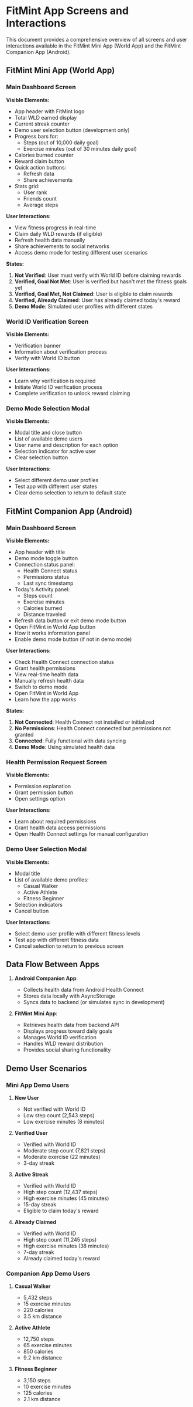 # FitMint App Screens and Interactions

This document provides a comprehensive overview of all screens and user interactions available in the FitMint Mini App (World App) and the FitMint Companion App (Android).

## FitMint Mini App (World App)

### Main Dashboard Screen

**Visible Elements:**
- App header with FitMint logo
- Total WLD earned display
- Current streak counter
- Demo user selection button (development only)
- Progress bars for:
  - Steps (out of 10,000 daily goal)
  - Exercise minutes (out of 30 minutes daily goal)
- Calories burned counter
- Reward claim button
- Quick action buttons:
  - Refresh data
  - Share achievements
- Stats grid:
  - User rank
  - Friends count
  - Average steps

**User Interactions:**
- View fitness progress in real-time
- Claim daily WLD rewards (if eligible)
- Refresh health data manually
- Share achievements to social networks
- Access demo mode for testing different user scenarios

**States:**
1. **Not Verified**: User must verify with World ID before claiming rewards
2. **Verified, Goal Not Met**: User is verified but hasn't met the fitness goals yet
3. **Verified, Goal Met, Not Claimed**: User is eligible to claim rewards
4. **Verified, Already Claimed**: User has already claimed today's reward
5. **Demo Mode**: Simulated user profiles with different states

### World ID Verification Screen

**Visible Elements:**
- Verification banner
- Information about verification process
- Verify with World ID button

**User Interactions:**
- Learn why verification is required
- Initiate World ID verification process
- Complete verification to unlock reward claiming

### Demo Mode Selection Modal

**Visible Elements:**
- Modal title and close button
- List of available demo users
- User name and description for each option
- Selection indicator for active user
- Clear selection button

**User Interactions:**
- Select different demo user profiles
- Test app with different user states
- Clear demo selection to return to default state

## FitMint Companion App (Android)

### Main Dashboard Screen

**Visible Elements:**
- App header with title
- Demo mode toggle button
- Connection status panel:
  - Health Connect status
  - Permissions status
  - Last sync timestamp
- Today's Activity panel:
  - Steps count
  - Exercise minutes
  - Calories burned
  - Distance traveled
- Refresh data button or exit demo mode button
- Open FitMint in World App button
- How it works information panel
- Enable demo mode button (if not in demo mode)

**User Interactions:**
- Check Health Connect connection status
- Grant health permissions
- View real-time health data
- Manually refresh health data
- Switch to demo mode
- Open FitMint in World App
- Learn how the app works

**States:**
1. **Not Connected**: Health Connect not installed or initialized
2. **No Permissions**: Health Connect connected but permissions not granted
3. **Connected**: Fully functional with data syncing
4. **Demo Mode**: Using simulated health data

### Health Permission Request Screen

**Visible Elements:**
- Permission explanation
- Grant permission button
- Open settings option

**User Interactions:**
- Learn about required permissions
- Grant health data access permissions
- Open Health Connect settings for manual configuration

### Demo User Selection Modal

**Visible Elements:**
- Modal title
- List of available demo profiles:
  - Casual Walker
  - Active Athlete
  - Fitness Beginner
- Selection indicators
- Cancel button

**User Interactions:**
- Select demo user profile with different fitness levels
- Test app with different fitness data
- Cancel selection to return to previous screen

## Data Flow Between Apps

1. **Android Companion App**:
   - Collects health data from Android Health Connect
   - Stores data locally with AsyncStorage
   - Syncs data to backend (or simulates sync in development)
   
2. **FitMint Mini App**:
   - Retrieves health data from backend API
   - Displays progress toward daily goals
   - Manages World ID verification
   - Handles WLD reward distribution
   - Provides social sharing functionality

## Demo User Scenarios

### Mini App Demo Users

1. **New User**
   - Not verified with World ID
   - Low step count (2,543 steps)
   - Low exercise minutes (8 minutes)

2. **Verified User**
   - Verified with World ID
   - Moderate step count (7,821 steps)
   - Moderate exercise (22 minutes)
   - 3-day streak

3. **Active Streak**
   - Verified with World ID
   - High step count (12,437 steps)
   - High exercise minutes (45 minutes)
   - 15-day streak
   - Eligible to claim today's reward

4. **Already Claimed**
   - Verified with World ID
   - High step count (11,245 steps)
   - High exercise minutes (38 minutes)
   - 7-day streak
   - Already claimed today's reward

### Companion App Demo Users

1. **Casual Walker**
   - 5,432 steps
   - 15 exercise minutes
   - 220 calories
   - 3.5 km distance

2. **Active Athlete**
   - 12,750 steps
   - 65 exercise minutes
   - 850 calories
   - 9.2 km distance

3. **Fitness Beginner**
   - 3,150 steps
   - 10 exercise minutes
   - 125 calories
   - 2.1 km distance
